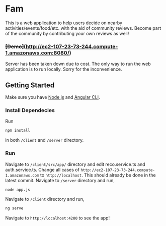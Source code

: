 # Fam
This is a web application to help users decide on nearby activities/events/food/etc. with the aid of community reviews. Become part of the community by contributing your own reviews as well!
### ~~[Demo]~~(http://ec2-107-23-73-244.compute-1.amazonaws.com:8080/)
Server has been taken down due to cost. The only way to run the web application is to run locally. Sorry for the inconvenience.

## Getting Started
Make sure you have [Node.js](https://nodejs.org/en/) and [Angular CLI](https://github.com/angular/angular-cli).

### Install Dependecies
Run
```bash
npm install
```
in both `/client` and `/server` directory.

### Run
Navigate to `/client/src/app/` directory and edit reco.service.ts and auth.service.ts. Change all cases of `http://ec2-107-23-73-244.compute-1.amazonaws.com` to `http://localhost`. This should already be done in the latest commit.
Navigate to `/server` directory and run, 
```bash
node app.js
```
Navigate to `/client` directory and run,
```bash
ng serve
```
Navigate to `http://localhost:4200` to see the app!
